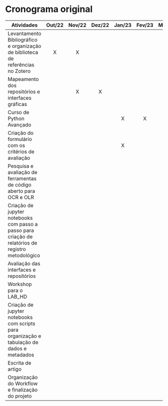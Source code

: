 # Cronograma original

| Atividades                                                                                         | Out/22 | Nov/22 | Dez/22 | Jan/23 | Fev/23 | Mar/23 | Abr/23 | Mai/23 | Jun/23 | Jul/23 | Ago/23 | Set/23 | Out/23 |
|----------------------------------------------------------------------------------------------------|:------:|:------:|:------:|:------:|:------:|:------:|--------|--------|--------|--------|--------|--------| ------ |
| Levantamento Bibliográfico e organização de biblioteca de referências no Zotero                    | X      | X      |        |        |        |        |        |        |        |        |        |        |        |
| Mapeamento dos repositórios e interfaces gráficas                                                  |        | X      | X      |        |        |        |        |        |        |        |        |        |        |
| Curso de Python Avançado                                                                           |        |        |        | X      | X      | X      | X      |        |        |        |        |        |        |
| Criação do formulário com os critérios de avaliação                                                |        |        |        | X      |        |        | X      |        |        |        |        |        |        |
| Pesquisa e avaliação de ferramentas de código aberto para OCR e OLR                                |        |        |        |        |        | X      |        | X      | X      | X      |        |        |        |
| Criação de jupyter notebooks com passo a passo para criação de relatórios de registro metodológico |        |        |        |        |        | X      | X      |        |        |        |        |        |        |
| Avaliação das interfaces e repositórios                                                            |        |        |        |        |        |        | X      | X      | X      |        |        |        |        |
| Workshop para o LAB_HD                                                                             |        |        |        |        |        |        |        | X      |        |        |        |        |        |
| Criação de jupyter notebooks com scripts para organização e tabulação de dados e metadados         |        |        |        |        |        |        |        |        | X      | X      |        |        |        |
| Escrita de artigo                                                                                  |        |        |        |        |        |        |        |        |        |        | X      | X      | X      |
| Organização do Workflow e finalização do projeto                                                   |        |        |        |        |        |        |        |        |        |        | X      | X      | X      |
